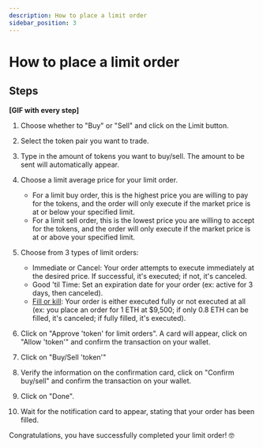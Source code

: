 ```yaml
---
description: How to place a limit order
sidebar_position: 3
---
```


# How to place a limit order


## Steps

**[GIF with every step]**

1. Choose whether to "Buy" or "Sell" and click on the Limit button.
2. Select the token pair you want to trade.
3. Type in the amount of tokens you want to buy/sell. The amount to be sent will automatically appear.
4. Choose a limit average price for your limit order. 
    * For a limit buy order, this is the highest price you are willing to pay for the tokens, and the order will only execute if the market price is at or below your specified limit.
    * For a limit sell order, this is the lowest price you are willing to accept for the tokens, and the order will only execute if the market price is at or above your specified limit.
5. Choose from 3 types of limit orders:
    * Immediate or Cancel: Your order attempts to execute immediately at the desired price. If successful, it's executed; if not, it's canceled.
    * Good 'til Time: Set an expiration date for your order (ex: active for 3 days, then canceled).
    * [Fill or kill](../../SDK/guides/fill-or-kill.md): Your order is either executed fully or not executed at all (ex: you place an order for 1 ETH at $9,500; if only 0.8 ETH can be filled, it's canceled; if fully filled, it's executed).

6. Click on "Approve 'token' for limit orders". A card will appear, click on "Allow 'token'" and confirm the transaction on your wallet.
6. Click on "Buy/Sell 'token'"
7. Verify the information on the confirmation card, click on "Confirm buy/sell" and confirm the transaction on your wallet.
8. Click on "Done".
9. Wait for the notification card to appear, stating that your order has been filled.

Congratulations, you have successfully completed your limit order! 🤓<br />